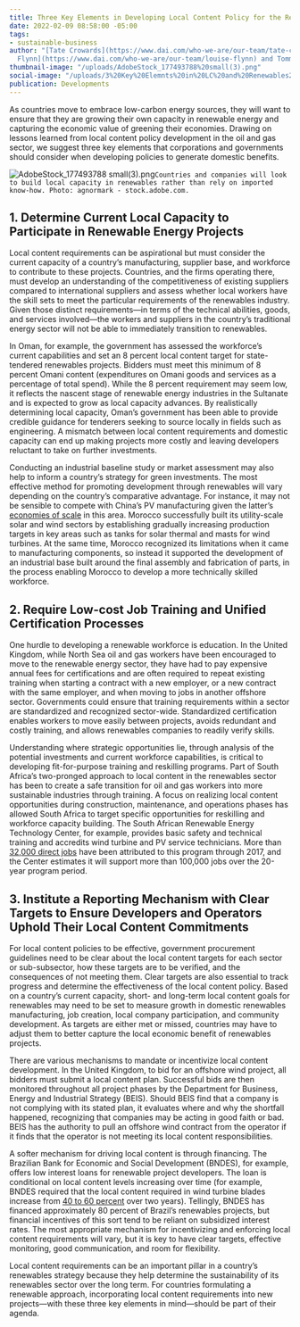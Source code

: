 ```yaml
---
title: Three Key Elements in Developing Local Content Policy for the Renewables Sector
date: 2022-02-09 08:58:00 -05:00
tags:
- sustainable-business
author: "[Tate Crowards](https://www.dai.com/who-we-are/our-team/tate-crowards), [Louise
  Flynn](https://www.dai.com/who-we-are/our-team/louise-flynn) and Tommy Cerja"
thumbnail-image: "/uploads/AdobeStock_177493788%20small(3).png"
social-image: "/uploads/3%20Key%20Elemnts%20in%20LC%20and%20Renewables2.png"
publication: Developments
---
```


As countries move to embrace low-carbon energy sources, they will want to ensure that they are growing their own capacity in renewable energy and capturing the economic value of greening their economies. Drawing on lessons learned from local content policy development in the oil and gas sector, we suggest three key elements that corporations and governments should consider when developing policies to generate domestic benefits.

![AdobeStock_177493788 small(3).png](/uploads/AdobeStock_177493788%20small(3).png)`Countries and companies will look to build local capacity in renewables rather than rely on imported know-how. Photo: agnormark - stock.adobe.com.`

## 1. Determine Current Local Capacity to Participate in Renewable Energy Projects

Local content requirements can be aspirational but must consider the current capacity of a country’s manufacturing, supplier base, and workforce to contribute to these projects. Countries, and the firms operating there, must develop an understanding of the competitiveness of existing suppliers compared to international suppliers and assess whether local workers have the skill sets to meet the particular requirements of the renewables industry. Given those distinct requirements—in terms of the technical abilities, goods, and services involved—the workers and suppliers in the country’s traditional energy sector will not be able to immediately transition to renewables.

In Oman, for example, the government has assessed the workforce’s current capabilities and set an 8 percent local content target for state-tendered renewables projects. Bidders must meet this minimum of 8 percent Omani content (expenditures on Omani goods and services as a percentage of total spend). While the 8 percent requirement may seem low, it reflects the nascent stage of renewable energy industries in the Sultanate and is expected to grow as local capacity advances. By realistically determining local capacity, Oman’s government has been able to provide credible guidance for tenderers seeking to source locally in fields such as engineering. A mismatch between local content requirements and domestic capacity can end up making projects more costly and leaving developers reluctant to take on further investments. 

Conducting an industrial baseline study or market assessment may also help to inform a country’s strategy for green investments. The most effective method for promoting development through renewables will vary depending on the country’s comparative advantage. For instance, it may not be sensible to compete with China’s PV manufacturing given the latter’s [economies of scale](https://www.rsc.org/news-events/articles/2013/09-september/cheaper-chinese-solar-panels-are-not-due-to-low-cost-labour/) in this area. Morocco successfully built its utility-scale solar and wind sectors by establishing gradually increasing production targets in key areas such as tanks for solar thermal and masts for wind turbines. At the same time, Morocco recognized its limitations when it came to manufacturing components, so instead it supported the development of an industrial base built around the final assembly and fabrication of parts, in the process enabling Morocco to develop a more technically skilled workforce. 

## 2. Require Low-cost Job Training and Unified Certification Processes

One hurdle to developing a renewable workforce is education. In the United Kingdom, while North Sea oil and gas workers have been encouraged to move to the renewable energy sector, they have had to pay expensive annual fees for certifications and are often required to repeat existing training when starting a contract with a new employer, or a new contract with the same employer, and when moving to jobs in another offshore sector. Governments could ensure that training requirements within a sector are standardized and recognized sector-wide. Standardized certification enables workers to move easily between projects, avoids redundant and costly training, and allows renewables companies to readily verify skills. 

Understanding where strategic opportunities lie, through analysis of the potential investments and current workforce capabilities, is critical to developing fit-for-purpose training and reskilling programs. Part of South Africa’s two-pronged approach to local content in the renewables sector has been to create a safe transition for oil and gas workers into more sustainable industries through training. A focus on realizing local content opportunities during construction, maintenance, and operations phases has allowed South Africa to target specific opportunities for reskilling and workforce capacity building.  The South African Renewable Energy Technology Center, for example, provides basic safety and technical training and accredits wind turbine and PV service technicians. More than [32,000 direct jobs](https://sawea.org.za/wp-content/uploads/2018/07/Employment-implications-SA-power-sector-transition_final.pdf) have been attributed to this program through 2017, and the Center estimates it will support more than 100,000 jobs over the 20-year program period. 

## 3. Institute a Reporting Mechanism with Clear Targets to Ensure Developers and Operators Uphold Their Local Content Commitments 

For local content policies to be effective, government procurement guidelines need to be clear about the local content targets for each sector or sub-subsector, how these targets are to be verified, and the consequences of not meeting them. Clear targets are also essential to track progress and determine the effectiveness of the local content policy. Based on a country’s current capacity, short- and long-term local content goals for renewables may need to be set to measure growth in domestic renewables manufacturing, job creation, local company participation, and community development. As targets are either met or missed, countries may have to adjust them to better capture the local economic benefit of renewables projects.

There are various mechanisms to mandate or incentivize local content development. In the United Kingdom, to bid for an offshore wind project, all bidders must submit a local content plan. Successful bids are then monitored throughout all project phases by the Department for Business, Energy and Industrial Strategy (BEIS). Should BEIS find that a company is not complying with its stated plan, it evaluates where and why the shortfall happened, recognizing that companies may be acting in good faith or bad. BEIS has the authority to pull an offshore wind contract from the operator if it finds that the operator is not meeting its local content responsibilities. 

A softer mechanism for driving local content is through financing. The Brazilian Bank for Economic and Social Development (BNDES), for example, offers low interest loans for renewable project developers. The loan is conditional on local content levels increasing over time (for example, BNDES required that the local content required in wind turbine blades increase from [40 to 60 percent](https://www.sciencedirect.com/science/article/pii/S2211467X2030122X) over two years). Tellingly, BNDES has financed approximately 80 percent of Brazil’s renewables projects, but financial incentives of this sort tend to be reliant on subsidized interest rates. The most appropriate mechanism for incentivizing and enforcing local content requirements will vary, but it is key to have clear targets, effective monitoring, good communication, and room for flexibility. 

Local content requirements can be an important pillar in a country’s renewables strategy because they help determine the sustainability of its renewables sector over the long term. For countries formulating a renewable approach, incorporating local content requirements into new projects—with these three key elements in mind—should be part of their agenda. 
